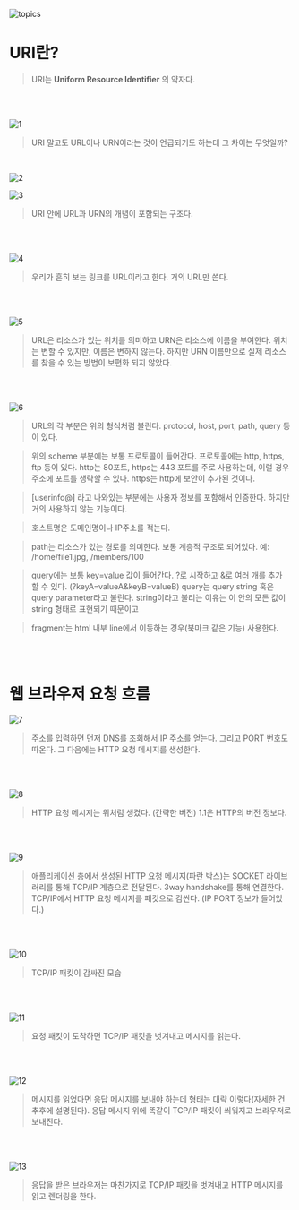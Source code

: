 ![topics](images/uri_reqflow/main.png)

# URI란?

> URI는 **Uniform Resource Identifier** 의 약자다.

<br /><br />

![1](images/uri_reqflow/1.png)

> URI 말고도 URL이나 URN이라는 것이 언급되기도 하는데 그 차이는 무엇일까?

<br />

![2](images/uri_reqflow/2.png)

![3](images/uri_reqflow/3.png)

> URI 안에 URL과 URN의 개념이 포함되는 구조다.

<br /><br />

![4](images/uri_reqflow/4.png)

> 우리가 흔히 보는 링크를 URL이라고 한다. 거의 URL만 쓴다.

<br /><br />

![5](images/uri_reqflow/5.png)

> URL은 리소스가 있는 위치를 의미하고
> URN은 리소스에 이름을 부여한다.
> 위치는 변할 수 있지만, 이름은 변하지 않는다.
> 하지만 URN 이름만으로 실제 리소스를 찾을 수 있는 방법이 보편화 되지 않았다.

<br /><br />

![6](images/uri_reqflow/6.png)

> URL의 각 부분은 위의 형식처럼 불린다.
> protocol, host, port, path, query 등이 있다.

> 위의 scheme 부분에는 보통 프로토콜이 들어간다. 프로토콜에는 http, https, ftp 등이 있다.
> http는 80포트, https는 443 포트를 주로 사용하는데, 이럴 경우 주소에 포트를 생략할 수 있다.
> https는 http에 보안이 추가된 것이다.

> [userinfo@] 라고 나와있는 부분에는 사용자 정보를 포함해서 인증한다. 하지만 거의 사용하지 않는 기능이다.

> 호스트명은 도메인명이나 IP주소를 적는다.

> path는 리소스가 있는 경로를 의미한다. 보통 계층적 구조로 되어있다.
> 예: /home/file1.jpg, /members/100

> query에는 보통 key=value 값이 들어간다.
> ?로 시작하고 &로 여러 개를 추가 할 수 있다. (?keyA=valueA&keyB=valueB)
> query는 query string 혹은 query parameter라고 불린다.
> string이라고 불리는 이유는 이 안의 모든 값이 string 형태로 표현되기 때문이고

> fragment는 html 내부 line에서 이동하는 경우(북마크 같은 기능) 사용한다.

<br /><br />

# 웹 브라우저 요청 흐름

![7](images/uri_reqflow/7.png)

> 주소를 입력하면 먼저 DNS를 조회해서 IP 주소를 얻는다.
> 그리고 PORT 번호도 따온다.
> 그 다음에는 HTTP 요청 메시지를 생성한다.

<br /><br />

![8](images/uri_reqflow/8.png)

> HTTP 요청 메시지는 위처럼 생겼다. (간략한 버전)
> 1.1은 HTTP의 버전 정보다.

<br /><br />

![9](images/uri_reqflow/9.png)

> 애플리케이션 층에서 생성된 HTTP 요청 메시지(파란 박스)는 SOCKET 라이브러리를 통해 TCP/IP 계층으로 전달된다. 3way handshake를 통해 연결한다.
> TCP/IP에서 HTTP 요청 메시지를 패킷으로 감싼다. (IP PORT 정보가 들어있다.)

<br /><br />

![10](images/uri_reqflow/10.png)

> TCP/IP 패킷이 감싸진 모습

<br /><br />

![11](images/uri_reqflow/11.png)

> 요청 패킷이 도착하면 TCP/IP 패킷을 벗겨내고 메시지를 읽는다.

<br /><br />

![12](images/uri_reqflow/12.png)

> 메시지를 읽었다면 응답 메시지를 보내야 하는데 형태는 대략 이렇다(자세한 건 추후에 설명된다).
> 응답 메시지 위에 똑같이 TCP/IP 패킷이 씌워지고 브라우저로 보내진다.

<br /><br />

![13](images/uri_reqflow/13.png)

> 응답을 받은 브라우저는 마찬가지로 TCP/IP 패킷을 벗겨내고 HTTP 메시지를 읽고 렌더링을 한다.

